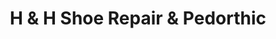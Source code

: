 ---
title: "H & H Shoe Repair & Pedorthic"
url: /raleigh/h-und-h-shoe-repair-und-pedorthic/
shop: Schuhe
---